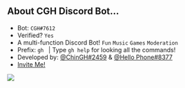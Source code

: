 ## About CGH Discord Bot...

- Bot: `CGH#7612`
- Verified? `Yes`
- A multi-function Discord Bot! `Fun` `Music` `Games` `Moderation`
- Prefix: `gh `  | Type `gh help` for looking all the commands!
- Developed by: [@ChinGH#2459](https://github.com/chingh1123) & [@Hello Phone#8377](https://github.com/hello1234316)
- [Invite Me!](https://discord.com/api/oauth2/authorize?client_id=837564399833055272&permissions=4063558227&scope=bot%20applications.commands)

<img src="https://cdn.discordapp.com/attachments/877918144264556544/906870431225622538/unknown.png"> 
